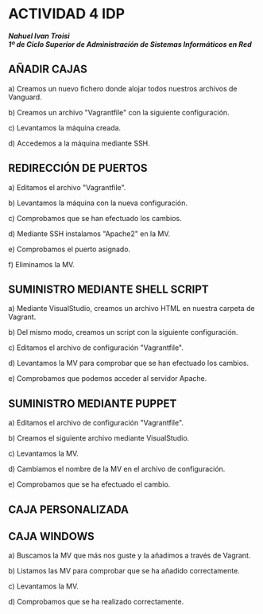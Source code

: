 # ACTIVIDAD 4 IDP

***Nahuel Ivan Troisi***
<br>
***1º de Ciclo Superior de Administración de Sistemas Informáticos en Red***

## AÑADIR CAJAS

a) Creamos un nuevo fichero donde alojar todos nuestros archivos de Vanguard.

b) Creamos un archivo "Vagrantfile" con la siguiente configuración. 

c) Levantamos la máquina creada. 

d) Accedemos a la máquina mediante SSH.

## REDIRECCIÓN DE PUERTOS

a) Editamos el archivo "Vagrantfile".

b) Levantamos la máquina con la nueva configuración.

c) Comprobamos que se han efectuado los cambios. 

d) Mediante SSH instalamos "Apache2" en la MV. 

e) Comprobamos el puerto asignado.

f) Eliminamos la MV.

## SUMINISTRO MEDIANTE SHELL SCRIPT

a) Mediante VisualStudio, creamos un archivo HTML en nuestra carpeta de Vagrant.

b) Del mismo modo, creamos un script con la siguiente configuración.

c) Editamos el archivo de configuración "Vagrantfile". 

d) Levantamos la MV para comprobar que se han efectuado los cambios. 

e) Comprobamos que podemos acceder al servidor Apache. 
 
## SUMINISTRO MEDIANTE PUPPET

a) Editamos el archivo de configuración "Vagrantfile". 

b) Creamos el siguiente archivo mediante VisualStudio. 

c) Levantamos la MV.

d) Cambiamos el nombre de la MV en el archivo de configuración.

e) Comprobamos que se ha efectuado el cambio. 

## CAJA PERSONALIZADA
## CAJA WINDOWS

a) Buscamos la MV que más nos guste y la añadimos a través de Vagrant. 

b) Listamos las MV para comprobar que se ha añadido correctamente. 

c) Levantamos la MV. 

d) Comprobamos que se ha realizado correctamente. 






